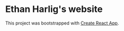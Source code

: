# Ethan Harlig's website

This project was bootstrapped with [Create React App](https://github.com/facebookincubator/create-react-app).

